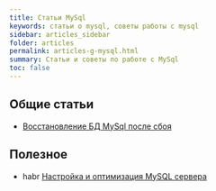 ```yaml
---
title: Статьи MySql
keywords: статьи о mysql, советы работы с mysql
sidebar: articles_sidebar
folder: articles
permalink: articles-g-mysql.html
summary: Статьи и советы по работе с MySql
toc: false
---
```


## Общие статьи

* [Восстановление БД MySql после сбоя](/articles-mysql-restore.html)      

## Полезное

* habr [Настройка и оптимизация MySQL сервера](https://habr.com/post/108418/)
